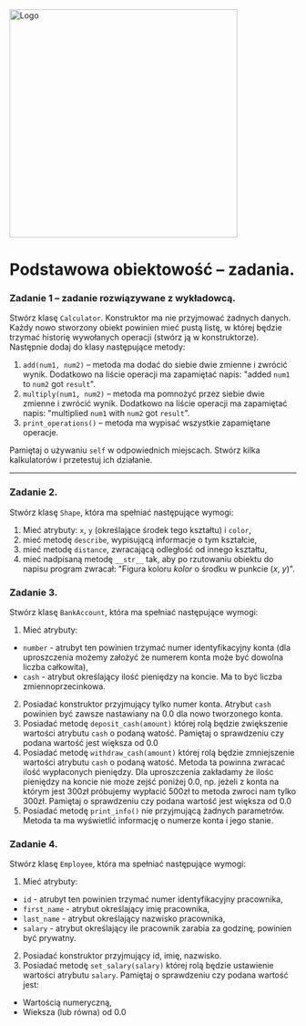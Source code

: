 <img alt="Logo" src="http://coderslab.pl/svg/logo-coderslab.svg" width="400">

# Podstawowa obiektowość &ndash; zadania.

### Zadanie 1 &ndash; zadanie rozwiązywane z wykładowcą.
Stwórz klasę ```Calculator```. Konstruktor ma nie przyjmować żadnych danych. Każdy nowo stworzony obiekt powinien mieć pustą listę, w której będzie trzymać historię wywołanych operacji (stwórz ją w konstruktorze).
Następnie dodaj do klasy następujące metody:

1. ```add(num1, num2)``` &ndash; metoda ma dodać do siebie dwie zmienne i zwrócić wynik. Dodatkowo na liście operacji ma zapamiętać napis: "added ```num1``` to ```num2``` got ```result```".
2. ```multiply(num1, num2)``` &ndash; metoda ma pomnożyć przez siebie dwie zmienne i zwrócić wynik. Dodatkowo na liście operacji ma zapamiętać napis: "multiplied ```num1``` with ```num2``` got ```result```".  
5. ```print_operations()``` &ndash; metoda ma wypisać wszystkie zapamiętane operacje.

Pamiętaj o używaniu ```self``` w odpowiednich miejscach.
Stwórz kilka kalkulatorów i przetestuj ich działanie.

---

### Zadanie 2.
Stwórz klasę `Shape`, która ma spełniać następujące wymogi:

1. Mieć atrybuty:
`x`, `y` (określające środek tego kształtu) i `color`,
2. mieć metodę `describe`, wypisującą informacje o tym kształcie,
3. mieć metodę `distance`, zwracającą odległość od innego kształtu,
4. mieć nadpisaną metodę `__str__` tak, aby po rzutowaniu obiektu do napisu program zwracał: "Figura koloru *kolor* o środku w punkcie (*x*, *y*)".

### Zadanie 3.
Stwórz klasę `BankAccount`, która ma spełniać następujące wymogi:

1. Mieć atrybuty:
 * `number` - atrubyt ten powinien trzymać numer identyfikacyjny konta (dla uproszczenia możemy założyć że numerem konta może być dowolna liczba całkowita),
 * `cash` - atrybut określający ilość pieniędzy na koncie. Ma to być liczba zmiennoprzecinkowa. 
2. Posiadać konstruktor przyjmujący tylko numer konta. Atrybut `cash` powinien być zawsze nastawiany na 0.0 dla nowo tworzonego konta.
3. Posiadać metodę `deposit_cash(amount)` której rolą będzie zwiększenie wartości atrybutu `cash` o podaną watość. Pamiętaj o sprawdzeniu czy podana wartość jest większa od 0.0
4. Posiadać metodę `withdraw_cash(amount)` której rolą będzie zmniejszenie wartości atrybutu `cash` o podaną watość. Metoda ta powinna zwracać ilość wypłaconych pieniędzy. Dla uproszczenia zakładamy że ilośc pieniędzy na koncie nie może zejść poniżej 0.0, np. jeżeli z konta na którym jest 300zł próbujemy wypłacić 500zł to metoda zwroci nam tylko 300zł. Pamiętaj o sprawdzeniu czy podana wartość jest większa od 0.0
5. Posiadać metodę `print_info()` nie przyjmującą żadnych parametrów. Metoda ta ma wyświetlić informację o numerze konta i jego stanie.

### Zadanie 4.
Stwórz klasę `Employee`, która ma spełniać następujące wymogi:

1. Mieć atrybuty:
 * `id` - atrubyt ten powinien trzymać numer identyfikacyjny pracownika, 
 * `first_name` - atrybut określający imię pracownika,
 * `last_name` - atrybut określający nazwisko pracownika,
 * `salary` - atrybut określający ile pracownik zarabia za godzinę, powinien być prywatny.
2. Posiadać konstruktor przyjmujący id, imię, nazwisko.
3. Posiadać metodę `set_salary(salary)` której rolą będzie ustawienie wartości atrybutu `salary`. Pamiętaj o sprawdzeniu czy podana wartość jest:
 * Wartością numeryczną,
 * Wieksza (lub równa) od 0.0
